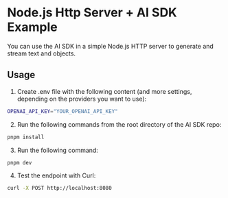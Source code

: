 # Node.js Http Server + AI SDK Example

You can use the AI SDK in a simple Node.js HTTP server to generate and stream text and objects.

## Usage

1. Create .env file with the following content (and more settings, depending on the providers you want to use):

```sh
OPENAI_API_KEY="YOUR_OPENAI_API_KEY"
```

2. Run the following commands from the root directory of the AI SDK repo:

```sh
pnpm install
```

3. Run the following command:

```sh
pnpm dev
```

4. Test the endpoint with Curl:

```sh
curl -X POST http://localhost:8080
```
